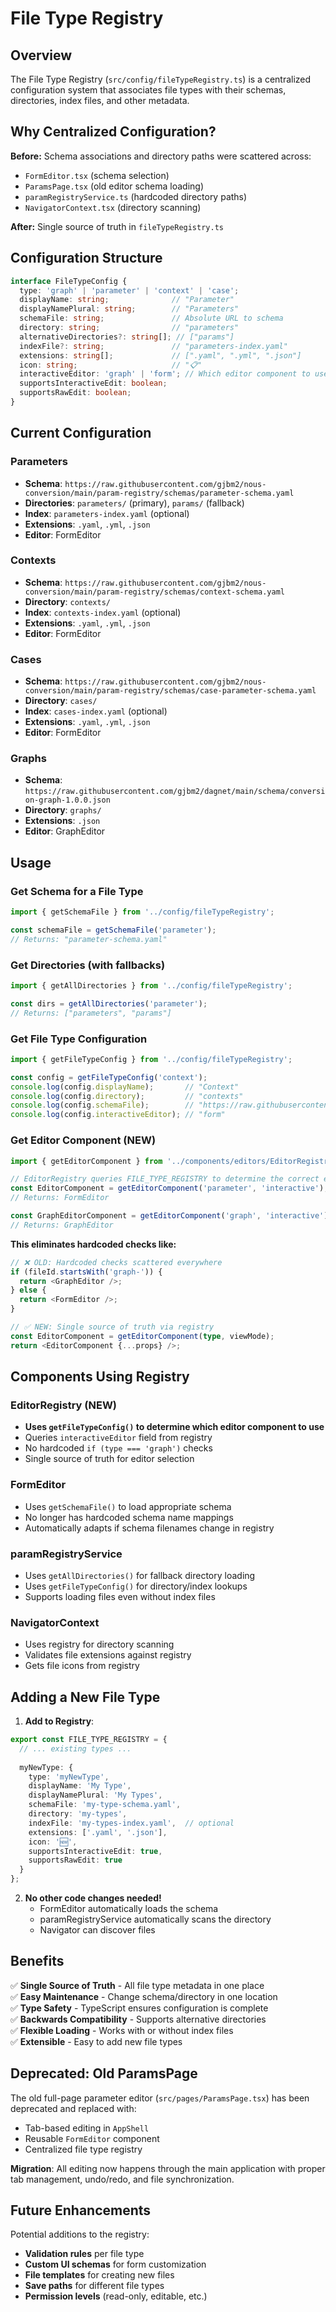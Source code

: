# File Type Registry

## Overview

The File Type Registry (`src/config/fileTypeRegistry.ts`) is a centralized configuration system that associates file types with their schemas, directories, index files, and other metadata.

## Why Centralized Configuration?

**Before:** Schema associations and directory paths were scattered across:
- `FormEditor.tsx` (schema selection)
- `ParamsPage.tsx` (old editor schema loading)
- `paramRegistryService.ts` (hardcoded directory paths)
- `NavigatorContext.tsx` (directory scanning)

**After:** Single source of truth in `fileTypeRegistry.ts`

## Configuration Structure

```typescript
interface FileTypeConfig {
  type: 'graph' | 'parameter' | 'context' | 'case';
  displayName: string;              // "Parameter"
  displayNamePlural: string;        // "Parameters"
  schemaFile: string;               // Absolute URL to schema
  directory: string;                // "parameters"
  alternativeDirectories?: string[]; // ["params"]
  indexFile?: string;               // "parameters-index.yaml"
  extensions: string[];             // [".yaml", ".yml", ".json"]
  icon: string;                     // "📋"
  interactiveEditor: 'graph' | 'form'; // Which editor component to use
  supportsInteractiveEdit: boolean;
  supportsRawEdit: boolean;
}
```

## Current Configuration

### Parameters
- **Schema**: `https://raw.githubusercontent.com/gjbm2/nous-conversion/main/param-registry/schemas/parameter-schema.yaml`
- **Directories**: `parameters/` (primary), `params/` (fallback)
- **Index**: `parameters-index.yaml` (optional)
- **Extensions**: `.yaml`, `.yml`, `.json`
- **Editor**: FormEditor

### Contexts
- **Schema**: `https://raw.githubusercontent.com/gjbm2/nous-conversion/main/param-registry/schemas/context-schema.yaml`
- **Directory**: `contexts/`
- **Index**: `contexts-index.yaml` (optional)
- **Extensions**: `.yaml`, `.yml`, `.json`
- **Editor**: FormEditor

### Cases
- **Schema**: `https://raw.githubusercontent.com/gjbm2/nous-conversion/main/param-registry/schemas/case-parameter-schema.yaml`
- **Directory**: `cases/`
- **Index**: `cases-index.yaml` (optional)
- **Extensions**: `.yaml`, `.yml`, `.json`
- **Editor**: FormEditor

### Graphs
- **Schema**: `https://raw.githubusercontent.com/gjbm2/dagnet/main/schema/conversion-graph-1.0.0.json`
- **Directory**: `graphs/`
- **Extensions**: `.json`
- **Editor**: GraphEditor

## Usage

### Get Schema for a File Type
```typescript
import { getSchemaFile } from '../config/fileTypeRegistry';

const schemaFile = getSchemaFile('parameter');
// Returns: "parameter-schema.yaml"
```

### Get Directories (with fallbacks)
```typescript
import { getAllDirectories } from '../config/fileTypeRegistry';

const dirs = getAllDirectories('parameter');
// Returns: ["parameters", "params"]
```

### Get File Type Configuration
```typescript
import { getFileTypeConfig } from '../config/fileTypeRegistry';

const config = getFileTypeConfig('context');
console.log(config.displayName);       // "Context"
console.log(config.directory);         // "contexts"
console.log(config.schemaFile);        // "https://raw.githubusercontent.com/..."
console.log(config.interactiveEditor); // "form"
```

### Get Editor Component (NEW)
```typescript
import { getEditorComponent } from '../components/editors/EditorRegistry';

// EditorRegistry queries FILE_TYPE_REGISTRY to determine the correct editor
const EditorComponent = getEditorComponent('parameter', 'interactive');
// Returns: FormEditor

const GraphEditorComponent = getEditorComponent('graph', 'interactive');
// Returns: GraphEditor
```

**This eliminates hardcoded checks like:**
```typescript
// ❌ OLD: Hardcoded checks scattered everywhere
if (fileId.startsWith('graph-')) {
  return <GraphEditor />;
} else {
  return <FormEditor />;
}

// ✅ NEW: Single source of truth via registry
const EditorComponent = getEditorComponent(type, viewMode);
return <EditorComponent {...props} />;
```

## Components Using Registry

### EditorRegistry (NEW)
- **Uses `getFileTypeConfig()` to determine which editor component to use**
- Queries `interactiveEditor` field from registry
- No hardcoded `if (type === 'graph')` checks
- Single source of truth for editor selection

### FormEditor
- Uses `getSchemaFile()` to load appropriate schema
- No longer has hardcoded schema name mappings
- Automatically adapts if schema filenames change in registry

### paramRegistryService
- Uses `getAllDirectories()` for fallback directory loading
- Uses `getFileTypeConfig()` for directory/index lookups
- Supports loading files even without index files

### NavigatorContext
- Uses registry for directory scanning
- Validates file extensions against registry
- Gets file icons from registry

## Adding a New File Type

1. **Add to Registry**:
```typescript
export const FILE_TYPE_REGISTRY = {
  // ... existing types ...
  
  myNewType: {
    type: 'myNewType',
    displayName: 'My Type',
    displayNamePlural: 'My Types',
    schemaFile: 'my-type-schema.yaml',
    directory: 'my-types',
    indexFile: 'my-types-index.yaml',  // optional
    extensions: ['.yaml', '.json'],
    icon: '🆕',
    supportsInteractiveEdit: true,
    supportsRawEdit: true
  }
};
```

2. **No other code changes needed!**
   - FormEditor automatically loads the schema
   - paramRegistryService automatically scans the directory
   - Navigator can discover files

## Benefits

✅ **Single Source of Truth** - All file type metadata in one place  
✅ **Easy Maintenance** - Change schema/directory in one location  
✅ **Type Safety** - TypeScript ensures configuration is complete  
✅ **Backwards Compatibility** - Supports alternative directories  
✅ **Flexible Loading** - Works with or without index files  
✅ **Extensible** - Easy to add new file types  

## Deprecated: Old ParamsPage

The old full-page parameter editor (`src/pages/ParamsPage.tsx`) has been deprecated and replaced with:
- Tab-based editing in `AppShell`
- Reusable `FormEditor` component
- Centralized file type registry

**Migration**: All editing now happens through the main application with proper tab management, undo/redo, and file synchronization.

## Future Enhancements

Potential additions to the registry:
- **Validation rules** per file type
- **Custom UI schemas** for form customization
- **File templates** for creating new files
- **Save paths** for different file types
- **Permission levels** (read-only, editable, etc.)

